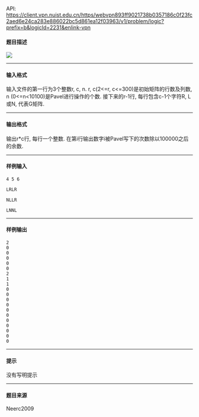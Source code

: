 API: https://client.vpn.nuist.edu.cn/https/webvpn893ff9021738b0357186c0f23fc2aed6e24ca283e886022bc5d861ea12f03963/v1/problem/logic?prefix=b&logicId=2231&enlink-vpn

#### 题目描述

![](../file/2231_0.jpg)

---

#### 输入格式

输入文件的第一行为3个整数r, c, n. r, c(2<=r, c<=300)是初始矩阵的行数及列数, n (0<=n<10100)是Pavel进行操作的个数. 接下来的r-1行, 每行包含c-1个字符R, L或N, 代表G矩阵.

---

#### 输出格式

输出r\*c行, 每行一个整数. 在第i行输出数字i被Pavel写下的次数除以100000之后的余数.

---

#### 样例输入
```
4 5 6

LRLR

NLLR

LNNL

```

---

#### 样例输出
```
2
0
0
0
0
0
2
1
1
0
0
0
0
0
0
0
0
0
0
0

```

---

#### 提示

没有写明提示

---

#### 题目来源

Neerc2009